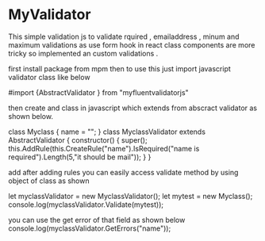 # MyValidator
This simple validation js to validate rquired , emailaddress , minum and maximum validations
as use form hook in react class components are more tricky so implemented an custom validations .

first install package from mpm then
to use this just import javascript validator class like below

#import {AbstractValidator } from "myfluentvalidatorjs"

then create and class in javascript which extends from abscract validator as shown below.

class Myclass {
    name = "";
}
class MyclassValidator extends AbstractValidator {
    constructor() {
        super();
        this.AddRule(this.CreateRule("name").IsRequired("name is required").Length(5,"it should be mail"));
    }
}

add after adding rules you can easily access validate method by using object of class as shown

let myclassValidator = new MyclassValidator();
let mytest = new Myclass();
console.log(myclassValidator.Validate(mytest));

you can use the get error of that field as shown below 
    console.log(myclassValidator.GetErrors("name"));
    

